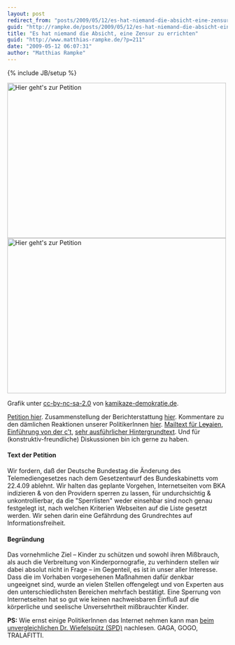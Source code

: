 ```yaml
---
layout: post
redirect_from: "posts/2009/05/12/es-hat-niemand-die-absicht-eine-zensur-zu-errichten/"
guid: "http://rampke.de/posts/2009/05/12/es-hat-niemand-die-absicht-eine-zensur-zu-errichten/"
title: "Es hat niemand die Absicht, eine Zensur zu errichten"
guid: "http://www.matthias-rampke.de/?p=211"
date: "2009-05-12 06:07:31"
author: "Matthias Rampke"
---
```

{% include JB/setup %}

<a href="https://epetitionen.bundestag.de/index.php?action=petition;sa=details;petition=3860"></a><a href="http://www.flickr.com/photos/7942011@N08/3531137982/" title="Rabulistik zieht halt mehr als Argumente (V1.1) by saarworres, on Flickr"><img src="http://farm3.static.flickr.com/2138/3531137982_658eb94f99.jpg" width="500" height="354" alt="Hier geht's zur Petition"  /></a>
<a href="https://epetitionen.bundestag.de/index.php?action=petition;sa=details;petition=3860"></a><a href="http://www.flickr.com/photos/7942011@N08/3531137982/" title="Rabulistik zieht halt mehr als Argumente (V1.1) by saarworres, on Flickr"><img src="http://farm3.static.flickr.com/2138/3531137982_658eb94f99.jpg" width="500" height="354" alt="Hier geht's zur Petition"  /></a>

Grafik unter <a href="http://creativecommons.org/licenses/by-nc-sa/2.0/">cc-by-nc-sa-2.0</a> von <a href="http://www.kamikaze-demokratie.de/2009/05/12/wahlkampf-mal-anders-2/">kamikaze-demokratie.de</a>.

<a href="https://epetitionen.bundestag.de/index.php?action=petition;sa=details;petition=3860">Petition hier</a>. Zusammenstellung der Berichterstattung <a href="http://netzpolitik.org/2009/medienberichterstattung-zur-zensursula-petition-waechst/">hier</a>. Kommentare zu den d&auml;mlichen Reaktionen unserer PolitikerInnen <a href="http://netzpolitik.org/2009/zensursula-debatte-wie-man-eine-generation-verliert/">hier</a>. <a href="http://www.ankegroener.de/?p=4400">Mailtext f&uuml;r L<del>ey</del>aien</a>, <a href="http://www.heise.de/ct/Die-Argumente-fuer-Kinderporno-Sperren-laufen-ins-Leere--/artikel/135867">Einf&uuml;hrung von der c't</a>, <a href="http://netzpolitik.org/2009/hintergrundtext-kinderpornographie-internet-sperren/">sehr ausf&uuml;hrlicher Hintergrundtext</a>. Und f&uuml;r (konstruktiv-freundliche) Diskussionen bin ich gerne zu haben.

<h4>Text der Petition</h4>
Wir fordern, da&szlig; der Deutsche Bundestag die &Auml;nderung des Telemediengesetzes nach dem Gesetzentwurf des Bundeskabinetts vom 22.4.09 ablehnt. Wir halten das geplante Vorgehen, Internetseiten vom BKA indizieren & von den Providern sperren zu lassen, f&uuml;r undurchsichtig & unkontrollierbar, da die "Sperrlisten" weder einsehbar sind noch genau festgelegt ist, nach welchen Kriterien Webseiten auf die Liste gesetzt werden. Wir sehen darin eine Gef&auml;hrdung des Grundrechtes auf Informationsfreiheit.

<h4>Begr&uuml;ndung</h4>
Das vornehmliche Ziel &ndash; Kinder zu sch&uuml;tzen und sowohl ihren Mi&szlig;brauch, als auch die Verbreitung von Kinderpornografie, zu verhindern stellen wir dabei absolut nicht in Frage &ndash; im Gegenteil, es ist in unser aller Interesse. Dass die im Vorhaben vorgesehenen Ma&szlig;nahmen daf&uuml;r denkbar ungeeignet sind, wurde an vielen Stellen offengelegt und von Experten aus den unterschiedlichsten Bereichen mehrfach best&auml;tigt. Eine Sperrung von Internetseiten hat so gut wie keinen nachweisbaren Einflu&szlig; auf die k&ouml;rperliche und seelische Unversehrtheit mi&szlig;brauchter Kinder.

<strong>PS:</strong> Wie ernst einige PolitikerInnen das Internet nehmen kann man <a href="http://www.abgeordnetenwatch.de/dr_dieter_wiefelspuetz-650-5785--f180717.html#q180717">beim unvergleichlichen Dr. Wiefelsp&uuml;tz (SPD)</a> nachlesen. GAGA, GOGO, TRALAFITTI.





